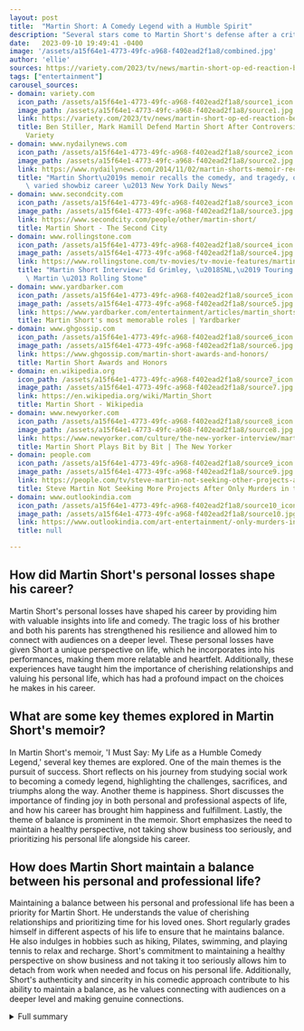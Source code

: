 ```yaml
---
layout: post
title:  "Martin Short: A Comedy Legend with a Humble Spirit"
description: "Several stars come to Martin Short's defense after a critical op-ed about his comedic career. With a versatile career and a humble spirit, Short's journey as a comedy legend is filled with personal losses and triumphant moments that have left an indelible mark on the entertainment industry."
date:   2023-09-10 19:49:41 -0400
image: '/assets/a15f64e1-4773-49fc-a968-f402ead2f1a8/combined.jpg'
author: 'ellie'
sources: https://variety.com/2023/tv/news/martin-short-op-ed-reaction-ben-stiller-mark-hamill-1235719306/ https://www.nydailynews.com/2014/11/02/martin-shorts-memoir-recalls-the-comedy-and-tragedy-of-a-rich-and-varied-showbiz-career/ https://www.secondcity.com/people/other/martin-short/ https://www.rollingstone.com/tv-movies/tv-movie-features/martin-short-interview-sctv-ed-grimley-steve-martin-1029455/ https://www.yardbarker.com/entertainment/articles/martin_shorts_most_memorable_roles_09123/s1__35749565 https://www.ghgossip.com/martin-short-awards-and-honors/ https://en.wikipedia.org/wiki/Martin_Short https://www.newyorker.com/culture/the-new-yorker-interview/martin-short-plays-bit-by-bit https://people.com/tv/steve-martin-not-seeking-other-projects-after-only-murders-in-the-building/ https://www.outlookindia.com/art-entertainment/-only-murders-in-the-building-will-be-steve-martin-s-last-acting-project-news-215692
tags: ["entertainment"]
carousel_sources:
- domain: variety.com
  icon_path: /assets/a15f64e1-4773-49fc-a968-f402ead2f1a8/source1_icon.jpg
  image_path: /assets/a15f64e1-4773-49fc-a968-f402ead2f1a8/source1.jpg
  link: https://variety.com/2023/tv/news/martin-short-op-ed-reaction-ben-stiller-mark-hamill-1235719306/
  title: Ben Stiller, Mark Hamill Defend Martin Short After Controversial Op-Ed -
    Variety
- domain: www.nydailynews.com
  icon_path: /assets/a15f64e1-4773-49fc-a968-f402ead2f1a8/source2_icon.jpg
  image_path: /assets/a15f64e1-4773-49fc-a968-f402ead2f1a8/source2.jpg
  link: https://www.nydailynews.com/2014/11/02/martin-shorts-memoir-recalls-the-comedy-and-tragedy-of-a-rich-and-varied-showbiz-career/
  title: "Martin Short\u2019s memoir recalls the comedy, and tragedy, of a rich and\
    \ varied showbiz career \u2013 New York Daily News"
- domain: www.secondcity.com
  icon_path: /assets/a15f64e1-4773-49fc-a968-f402ead2f1a8/source3_icon.jpg
  image_path: /assets/a15f64e1-4773-49fc-a968-f402ead2f1a8/source3.jpg
  link: https://www.secondcity.com/people/other/martin-short/
  title: Martin Short - The Second City
- domain: www.rollingstone.com
  icon_path: /assets/a15f64e1-4773-49fc-a968-f402ead2f1a8/source4_icon.jpg
  image_path: /assets/a15f64e1-4773-49fc-a968-f402ead2f1a8/source4.jpg
  link: https://www.rollingstone.com/tv-movies/tv-movie-features/martin-short-interview-sctv-ed-grimley-steve-martin-1029455/
  title: "Martin Short Interview: Ed Grimley, \u2018SNL,\u2019 Touring With Steve\
    \ Martin \u2013 Rolling Stone"
- domain: www.yardbarker.com
  icon_path: /assets/a15f64e1-4773-49fc-a968-f402ead2f1a8/source5_icon.jpg
  image_path: /assets/a15f64e1-4773-49fc-a968-f402ead2f1a8/source5.jpg
  link: https://www.yardbarker.com/entertainment/articles/martin_shorts_most_memorable_roles_09123/s1__35749565
  title: Martin Short's most memorable roles | Yardbarker
- domain: www.ghgossip.com
  icon_path: /assets/a15f64e1-4773-49fc-a968-f402ead2f1a8/source6_icon.jpg
  image_path: /assets/a15f64e1-4773-49fc-a968-f402ead2f1a8/source6.jpg
  link: https://www.ghgossip.com/martin-short-awards-and-honors/
  title: Martin Short Awards and Honors
- domain: en.wikipedia.org
  icon_path: /assets/a15f64e1-4773-49fc-a968-f402ead2f1a8/source7_icon.jpg
  image_path: /assets/a15f64e1-4773-49fc-a968-f402ead2f1a8/source7.jpg
  link: https://en.wikipedia.org/wiki/Martin_Short
  title: Martin Short - Wikipedia
- domain: www.newyorker.com
  icon_path: /assets/a15f64e1-4773-49fc-a968-f402ead2f1a8/source8_icon.jpg
  image_path: /assets/a15f64e1-4773-49fc-a968-f402ead2f1a8/source8.jpg
  link: https://www.newyorker.com/culture/the-new-yorker-interview/martin-short-plays-bit-by-bit
  title: Martin Short Plays Bit by Bit | The New Yorker
- domain: people.com
  icon_path: /assets/a15f64e1-4773-49fc-a968-f402ead2f1a8/source9_icon.jpg
  image_path: /assets/a15f64e1-4773-49fc-a968-f402ead2f1a8/source9.jpg
  link: https://people.com/tv/steve-martin-not-seeking-other-projects-after-only-murders-in-the-building/
  title: Steve Martin Not Seeking More Projects After Only Murders in the Building
- domain: www.outlookindia.com
  icon_path: /assets/a15f64e1-4773-49fc-a968-f402ead2f1a8/source10_icon.jpg
  image_path: /assets/a15f64e1-4773-49fc-a968-f402ead2f1a8/source10.jpg
  link: https://www.outlookindia.com/art-entertainment/-only-murders-in-the-building-will-be-steve-martin-s-last-acting-project-news-215692
  title: null

---
```


## How did Martin Short's personal losses shape his career?
Martin Short's personal losses have shaped his career by providing him with valuable insights into life and comedy. The tragic loss of his brother and both his parents has strengthened his resilience and allowed him to connect with audiences on a deeper level. These personal losses have given Short a unique perspective on life, which he incorporates into his performances, making them more relatable and heartfelt. Additionally, these experiences have taught him the importance of cherishing relationships and valuing his personal life, which has had a profound impact on the choices he makes in his career.

## What are some key themes explored in Martin Short's memoir?
In Martin Short's memoir, 'I Must Say: My Life as a Humble Comedy Legend,' several key themes are explored. One of the main themes is the pursuit of success. Short reflects on his journey from studying social work to becoming a comedy legend, highlighting the challenges, sacrifices, and triumphs along the way. Another theme is happiness. Short discusses the importance of finding joy in both personal and professional aspects of life, and how his career has brought him happiness and fulfillment. Lastly, the theme of balance is prominent in the memoir. Short emphasizes the need to maintain a healthy perspective, not taking show business too seriously, and prioritizing his personal life alongside his career.

## How does Martin Short maintain a balance between his personal and professional life?
Maintaining a balance between his personal and professional life has been a priority for Martin Short. He understands the value of cherishing relationships and prioritizing time for his loved ones. Short regularly grades himself in different aspects of his life to ensure that he maintains balance. He also indulges in hobbies such as hiking, Pilates, swimming, and playing tennis to relax and recharge. Short's commitment to maintaining a healthy perspective on show business and not taking it too seriously allows him to detach from work when needed and focus on his personal life. Additionally, Short's authenticity and sincerity in his comedic approach contribute to his ability to maintain a balance, as he values connecting with audiences on a deeper level and making genuine connections.



<details>
  <summary>Full summary</summary>
<p>The Slate op-ed criticizes Martin Short's comedic career, calling him "over-the-top characters" that are "unbelievably annoying." However, several stars have come to Short's defense, praising him as a comedic genius and hilarious performer.</p>
<p>Martin Short, born on March 26, 1950, in Canada, has had a remarkable career that spans across various mediums. From studying social work to landing a role in the Toronto production of Godspell in 1972, Short quickly made a name for himself in the entertainment industry.</p>
<p>Joining the Toronto Second City stage in March 1977 and later becoming part of Second City Television (SCTV), Short showcased his comedic talents alongside renowned comedians like John Candy, Eugene Levy, and Catherine O'Hara. SCTV, a popular Canadian sketch comedy show that aired from 1981 to 1984, solidified Short's comedic brilliance and showcased his ability to create iconic characters like Ed Grimley.</p>
<p>In 1984, Short joined the cast of Saturday Night Live (SNL) and further established himself as a comedic force. During his time on SNL, Short faced the stresses of performing on a live show but managed to leave a lasting impact. He later starred in comedy classics like Three Amigos! and Father of the Bride, displaying his versatility as an actor.</p>
<p>However, Short's success has not come without personal losses. He tragically lost his brother in a car accident and both his parents to illness. Despite these heartbreaking tragedies, Short sees them as gifts that have given him insight into life and strengthened his resilience.</p>
<p>The loss of his wife, Nancy Dolman, to cancer in 2010 was another profound loss for Short. However, he remains grounded and is in no rush to marry again. Their 38-year relationship remains a central theme in Short's memoir, 'I Must Say: My Life as a Humble Comedy Legend,' which recounts his career from 'Godspell' to 'Little Me.'</p>
<p>The memoir explores the themes of success, happiness, and balance. Short reflects on the advice he has received throughout his career, emphasizing the importance of not taking show business too seriously and maintaining a healthy perspective. He grades himself regularly in different aspects of his life, ensuring that he maintains balance and prioritizes his personal life.</p>
<p>In his current life, Short indulges in hobbies such as hiking, Pilates, swimming, and playing tennis to relax. However, he also shares his experiences with handling disappointment when a project doesn't meet expectations, emphasizing the importance of resilience and the joy of making people laugh. Short's authenticity and sincerity are central to his comedic approach.</p>
<p>Despite his success and accolades, Short remains humble and grounded. He values his relationships and cherishes his personal life. His journey as a comedy legend has left an indelible mark on the entertainment industry, and his iconic characters like Ed Grimley and Jiminy Glick have become beloved figures.</p>
<p>In conclusion, Martin Short is not only a comedy legend but also a humble and resilient individual. His journey is filled with personal losses, triumphant moments, and valuable insights into life and comedy. With his charisma, talent, and sincerity, Martin Short will continue to be a beloved figure in the world of comedy, leaving a lasting impact on audiences and inspiring future generations of comedians.</p>
</details>
